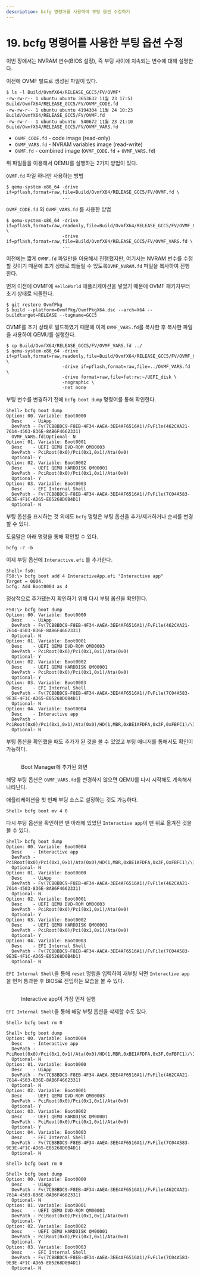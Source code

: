 ```yaml
---
description: bcfg 명령어를 사용하여 부팅 옵션 수정하기
---
```


# 19. bcfg 명령어를 사용한 부팅 옵션 수정

이번 장에서는 NVRAM 변수(BIOS 설정), 즉 부팅 사이에 지속되는 변수에 대해 설명한다.

이전에 OVMF 빌드로 생성된 파일이 있다.

```
$ ls -l Build/OvmfX64/RELEASE_GCC5/FV/OVMF*
-rw-rw-r-- 1 ubuntu ubuntu 3653632 11월 23 17:51 Build/OvmfX64/RELEASE_GCC5/FV/OVMF_CODE.fd
-rw-rw-r-- 1 ubuntu ubuntu 4194304 11월 24 10:23 Build/OvmfX64/RELEASE_GCC5/FV/OVMF.fd
-rw-rw-r-- 1 ubuntu ubuntu  540672 11월 23 21:10 Build/OvmfX64/RELEASE_GCC5/FV/OVMF_VARS.fd
```

* `OVMF_CODE.fd` - code image (read-only)
* `OVMF_VARS.fd` - NVRAM variables image (read-write)
* `OVMF.fd` - combined image (`OVMF_CODE.fd` + `OVMF_VARS.fd`)

위 파일들을 이용해서 QEMU를 실행하는 2가지 방법이 있다.

`OVMF.fd` 파일 하나만 사용하는 방법

```
$ qemu-system-x86_64 -drive if=pflash,format=raw,file=Build/OvmfX64/RELEASE_GCC5/FV/OVMF.fd \
                     ...
```

`OVMF_CODE.fd` 와 `OVMF_VARS.fd` 를 사용한 방법

```
$ qemu-system-x86_64 -drive if=pflash,format=raw,readonly,file=Build/OvmfX64/RELEASE_GCC5/FV/OVMF_CODE.fd \
                     -drive if=pflash,format=raw,file=Build/OvmfX64/RELEASE_GCC5/FV/OVMF_VARS.fd \
                     ...
```

이전에는 짧게 `OVMF.fd` 파일만을 이용해서 진행했지만, 여기서는 NVRAM 변수를 수정할 것이기 때문에 초기 상태로 되돌릴 수 있도록`OVMF_NVRAM.fd` 파일을 복사하여 진행한다.

먼저 이전에 OVMF에 `HelloWorld` 애플리케이션을 넣었기 때문에 OVMF 패키지부터 초기 상태로 되돌린다.

```
$ git restore OvmfPkg
$ build --platform=OvmfPkg/OvmfPkgX64.dsc --arch=X64 --buildtarget=RELEASE --tagname=GCC5
```

OVMF를 초기 상태로 빌드하였기 때문에 이제 `OVMF_VARS.fd`를 복사한 후 복사한 파일을 사용하여 QEMU를 실행한다.

```
$ cp Build/OvmfX64/RELEASE_GCC5/FV/OVMF_VARS.fd ../
$ qemu-system-x86_64 -drive if=pflash,format=raw,readonly,file=Build/OvmfX64/RELEASE_GCC5/FV/OVMF_CODE.fd \
                     -drive if=pflash,format=raw,file=../OVMF_VARS.fd \
                     -drive format=raw,file=fat:rw:~/UEFI_disk \
                     -nographic \
                     -net none
```

부팅 변수를 변경하기 전에 `bcfg boot dump` 명령어를 통해 확인한다.

```
Shell> bcfg boot dump
Option: 00. Variable: Boot0000
  Desc    - UiApp
  DevPath - Fv(7CB8BDC9-F8EB-4F34-AAEA-3EE4AF6516A1)/FvFile(462CAA21-7614-4503-836E-8AB6F4662331)
  OVMF_VARS.fdiOptional- N
Option: 01. Variable: Boot0001
  Desc    - UEFI QEMU DVD-ROM QM00003
  DevPath - PciRoot(0x0)/Pci(0x1,0x1)/Ata(0x0)
  Optional- Y
Option: 02. Variable: Boot0002
  Desc    - UEFI QEMU HARDDISK QM00001
  DevPath - PciRoot(0x0)/Pci(0x1,0x1)/Ata(0x0)
  Optional- Y
Option: 03. Variable: Boot0003
  Desc    - EFI Internal Shell
  DevPath - Fv(7CB8BDC9-F8EB-4F34-AAEA-3EE4AF6516A1)/FvFile(7C04A583-9E3E-4F1C-AD65-E05268D0B4D1)
  Optional- N
```

부팅 옵션을 표시하는 것 외에도 `bcfg` 명령은 부팅 옵션을 추가/제거하거나 순서를 변경할 수 있다.

도움말은 아래 명령을 통해 확인할 수 있다.

```
bcfg -? -b
```

이제 부팅 옵션에 `Interactive.efi` 를 추가한다.

```
Shell> fs0:
FS0:\> bcfg boot add 4 InteractiveApp.efi "Interactive app"
Target = 0004.
bcfg: Add Boot0004 as 4
```

정상적으로 추가됐는지 확인하기 위해 다시 부팅 옵션을 확인한다.

```
FS0:\> bcfg boot dump
Option: 00. Variable: Boot0000
  Desc    - UiApp
  DevPath - Fv(7CB8BDC9-F8EB-4F34-AAEA-3EE4AF6516A1)/FvFile(462CAA21-7614-4503-836E-8AB6F4662331)
  Optional- N
Option: 01. Variable: Boot0001
  Desc    - UEFI QEMU DVD-ROM QM00003
  DevPath - PciRoot(0x0)/Pci(0x1,0x1)/Ata(0x0)
  Optional- Y
Option: 02. Variable: Boot0002
  Desc    - UEFI QEMU HARDDISK QM00001
  DevPath - PciRoot(0x0)/Pci(0x1,0x1)/Ata(0x0)
  Optional- Y
Option: 03. Variable: Boot0003
  Desc    - EFI Internal Shell
  DevPath - Fv(7CB8BDC9-F8EB-4F34-AAEA-3EE4AF6516A1)/FvFile(7C04A583-9E3E-4F1C-AD65-E05268D0B4D1)
  Optional- N
Option: 04. Variable: Boot0004
  Desc    - Interactive app
  DevPath - PciRoot(0x0)/Pci(0x1,0x1)/Ata(0x0)/HD(1,MBR,0xBE1AFDFA,0x3F,0xFBFC1)/\InteractiveApp.efi
  Optional- N
```

부팅 옵션을 확인했을 때도 추가가 된 것을 볼 수 있었고 부팅 매니저를 통해서도 확인이 가능하다.

<figure><img src="../../.gitbook/assets/image (1) (2) (1).png" alt=""><figcaption><p>Boot Manager에 추가된 화면</p></figcaption></figure>

해당 부팅 옵션은 `OVMF_VARS.fd`를 변경하지 않으면 QEMU를 다시 시작해도 계속해서 나타난다.

애플리케이션을 첫 번째 부팅 소스로 설정하는 것도 가능하다.

```
Shell> bcfg boot mv 4 0
```

다시 부팅 옵션을 확인하면 맨 아래에 있었던 `Interactive app`이 맨 위로 옮겨진 것을 볼 수 있다.

```
Shell> bcfg boot dump
Option: 00. Variable: Boot0004
  Desc    - Interactive app
  DevPath - PciRoot(0x0)/Pci(0x1,0x1)/Ata(0x0)/HD(1,MBR,0xBE1AFDFA,0x3F,0xFBFC1)/\InteractiveApp.efi
  Optional- N
Option: 01. Variable: Boot0000
  Desc    - UiApp
  DevPath - Fv(7CB8BDC9-F8EB-4F34-AAEA-3EE4AF6516A1)/FvFile(462CAA21-7614-4503-836E-8AB6F4662331)
  Optional- N
Option: 02. Variable: Boot0001
  Desc    - UEFI QEMU DVD-ROM QM00003
  DevPath - PciRoot(0x0)/Pci(0x1,0x1)/Ata(0x0)
  Optional- Y
Option: 03. Variable: Boot0002
  Desc    - UEFI QEMU HARDDISK QM00001
  DevPath - PciRoot(0x0)/Pci(0x1,0x1)/Ata(0x0)
  Optional- Y
Option: 04. Variable: Boot0003
  Desc    - EFI Internal Shell
  DevPath - Fv(7CB8BDC9-F8EB-4F34-AAEA-3EE4AF6516A1)/FvFile(7C04A583-9E3E-4F1C-AD65-E05268D0B4D1)
  Optional- N
```

`EFI Internal Shell`을 통해 `reset` 명령을 입력하여 재부팅 되면 `Interactive app`을 먼저 통과한 후 BIOS로 진입하는 모습을 볼 수 있다.

<figure><img src="../../.gitbook/assets/image (12) (1) (1).png" alt=""><figcaption><p>Interactive app이 가장 먼저 실행</p></figcaption></figure>

`EFI Internal Shell`을 통해 해당 부팅 옵션을 삭제할 수도 있다.

```
Shell> bcfg boot rm 0
```

```
Shell> bcfg boot dump
Option: 00. Variable: Boot0004
  Desc    - Interactive app
  DevPath - PciRoot(0x0)/Pci(0x1,0x1)/Ata(0x0)/HD(1,MBR,0xBE1AFDFA,0x3F,0xFBFC1)/\InteractiveApp.efi
  Optional- N
Option: 01. Variable: Boot0000
  Desc    - UiApp
  DevPath - Fv(7CB8BDC9-F8EB-4F34-AAEA-3EE4AF6516A1)/FvFile(462CAA21-7614-4503-836E-8AB6F4662331)
  Optional- N
Option: 02. Variable: Boot0001
  Desc    - UEFI QEMU DVD-ROM QM00003
  DevPath - PciRoot(0x0)/Pci(0x1,0x1)/Ata(0x0)
  Optional- Y
Option: 03. Variable: Boot0002
  Desc    - UEFI QEMU HARDDISK QM00001
  DevPath - PciRoot(0x0)/Pci(0x1,0x1)/Ata(0x0)
  Optional- Y
Option: 04. Variable: Boot0003
  Desc    - EFI Internal Shell
  DevPath - Fv(7CB8BDC9-F8EB-4F34-AAEA-3EE4AF6516A1)/FvFile(7C04A583-9E3E-4F1C-AD65-E05268D0B4D1)
  Optional- N

Shell> bcfg boot rm 0

Shell> bcfg boot dump
Option: 00. Variable: Boot0000
  Desc    - UiApp
  DevPath - Fv(7CB8BDC9-F8EB-4F34-AAEA-3EE4AF6516A1)/FvFile(462CAA21-7614-4503-836E-8AB6F4662331)
  Optional- N
Option: 01. Variable: Boot0001
  Desc    - UEFI QEMU DVD-ROM QM00003
  DevPath - PciRoot(0x0)/Pci(0x1,0x1)/Ata(0x0)
  Optional- Y
Option: 02. Variable: Boot0002
  Desc    - UEFI QEMU HARDDISK QM00001
  DevPath - PciRoot(0x0)/Pci(0x1,0x1)/Ata(0x0)
  Optional- Y
Option: 03. Variable: Boot0003
  Desc    - EFI Internal Shell
  DevPath - Fv(7CB8BDC9-F8EB-4F34-AAEA-3EE4AF6516A1)/FvFile(7C04A583-9E3E-4F1C-AD65-E05268D0B4D1)
  Optional- N
```
